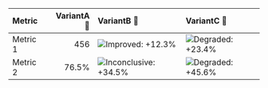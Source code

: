 | Metric   |   VariantA 💊 | VariantB 💊                                                                                                                                                                                               | VariantC 💊                                                                                                                                                                                               |
|:---------|--------------:|:----------------------------------------------------------------------------------------------------------------------------------------------------------------------------------------------------------|:----------------------------------------------------------------------------------------------------------------------------------------------------------------------------------------------------------|
| Metric 1 |           456 | ![Improved: +12.3%](https://img.shields.io/badge/Improved-%2B12.3%25-a1d99b "Metric value = 123 (analysis accounts for unequal allocation).&#013;Marginally statistically significant (p-value: 0.012).") | ![Degraded: +23.4%](https://img.shields.io/badge/Degraded-%2B23.4%25-fcae91 "Metric value = 234 (analysis accounts for unequal allocation).&#013;Marginally statistically significant (p-value: 0.023).") |
| Metric 2 |         76.5% | ![Inconclusive: +34.5%](https://img.shields.io/badge/Inconclusive-%2B34.5%25-e6e6e3 "Metric value = 50.2%.&#013;Not statistically significant (p-value: 0.456).")                                         | ![Degraded: +45.6%](https://img.shields.io/badge/Degraded-%2B45.6%25-fcae91 "Metric value = 60.3%.&#013;Marginally statistically significant (p-value: 0.047).")                                          |